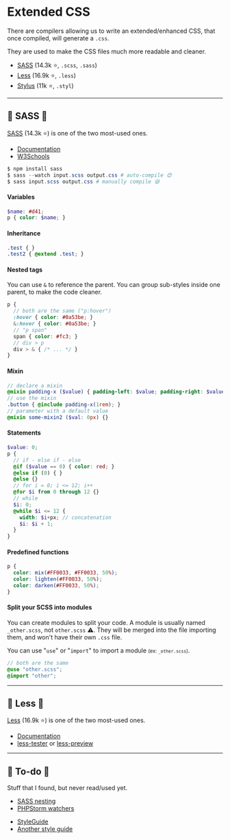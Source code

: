 # Extended CSS

<div class="row row-cols-lg-2"><div>

There are compilers allowing us to write an extended/enhanced CSS, that once compiled, will generate a `.css`.

They are used to make the CSS files much more readable and cleaner.
</div><div class="align-self-center">

* [SASS](https://github.com/sass/sass) (14.3k ⭐, `.scss`, `.sass`)
* [Less](https://github.com/less/less.js) (16.9k ⭐, `.less`)
* [Stylus](https://github.com/stylus/stylus) (11k ⭐, `.styl`)
</div></div>

<hr class="sep-both">

## 🐲 SASS 🐲

<div class="row row-cols-lg-2"><div>

[SASS](https://github.com/sass/sass) (14.3k ⭐) is one of the two most-used ones.

* [Documentation](https://sass-lang.com/documentation/)
* [W3Schools](https://www.w3schools.com/sass/default.php)

```powershell
$ npm install sass
$ sass --watch input.scss output.css # auto-compile 😍
$ sass input.scss output.css # manually compile 😪
```

#### Variables

<p></p>

```scss
$name: #d41;
p { color: $name; }
```

#### Inheritance

<p></p>

```scss
.test { }
.test2 { @extend .test; }
```

#### Nested tags

You can use `&` to reference the parent. You can group sub-styles inside one parent, to make the code cleaner.

```scss
p {
  // both are the same ("p:hover")
  :hover { color: #0a53be; }
  &:hover { color: #0a53be; }
  // "p span"
  span { color: #fc3; }
  // div > p
  div > & { /* ... */ }
}
```

#### Mixin

<p></p>

```scss
// declare a mixin
@mixin padding-x ($value) { padding-left: $value; padding-right: $value; }
// use the mixin
.button { @include padding-x(1rem); }
// parameter with a default value
@mixin some-mixin2 ($val: 0px) {}
```
</div><div>

#### Statements

<p></p>

```scss
$value: 0;
p {
  // if - else if - else
  @if ($value == 0) { color: red; }
  @else if (0) { }
  @else {}
  // for i = 0; i <= 12; i++
  @for $i from 0 through 12 {}
  // while
  $i: 0;
  @while $i <= 12 {
    width: $i+px; // concatenation
    $i: $i + 1;
  }
}
```

#### Predefined functions

<p></p>

```scss
p {
  color: mix(#FF0033, #FF0033, 50%);
  color: lighten(#FF0033, 50%);
  color: darken(#FF0033, 50%);
}
```

#### Split your SCSS into modules

You can create modules to split your code. A module is usually named `_other.scss`, not `other.scss` ⚠️. They will be merged into the file importing them, and won't have their own `.css` file.

You can use "`use`" or "`import`" to import a module <small>(ex: `_other.scss`)</small>.

```scss
// both are the same
@use "other.scss";
@import "other";
```
</div></div>

<hr class="sep-both">

## 🥂 Less 🥂

<div class="row row-cols-lg-2"><div>

[Less](https://github.com/less/less.js) (16.9k ⭐) is one of the two most-used ones.

* [Documentation](https://lesscss.org/#overview)
* [less-tester](https://www.lesstester.com/) or [less-preview](http://lesscss.org/less-preview/)
</div><div>
</div></div>

<hr class="sep-both">

## 👻 To-do 👻

Stuff that I found, but never read/used yet.

<div class="row row-cols-lg-2"><div>

* [SASS nesting](https://markdotto.com/blog/css-nesting/)
* [PHPStorm watchers](https://www.jetbrains.com/help/phpstorm/transpiling-sass-less-and-scss-to-css.html#ws_sass_less_scss_syntax_highlighting)
</div><div>

* [StyleGuide](https://www.toptal.com/css/sass-mixins-keep-your-stylesheets-dry)
* [Another style guide](https://www.toptal.com/front-end/sass-style-guide-a-sass-tutorial-on-how-to-write-better-css-code)
</div></div>